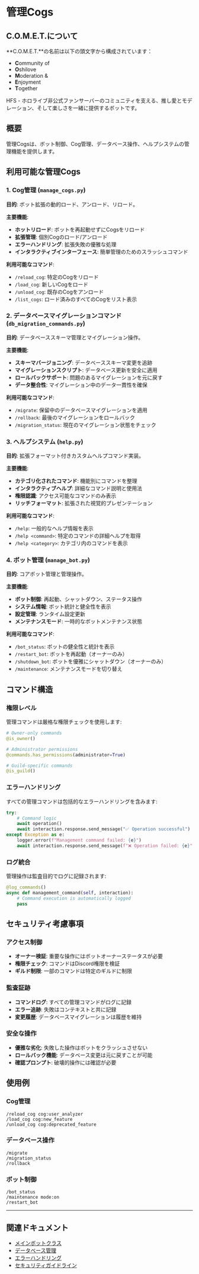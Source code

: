 # 管理Cogs

## C.O.M.E.T.について

**C.O.M.E.T.**の名前は以下の頭文字から構成されています：

- **C**ommunity of
- **O**shilove
- **M**oderation &
- **E**njoyment
- **T**ogether

HFS - ホロライブ非公式ファンサーバーのコミュニティを支える、推し愛とモデレーション、そして楽しさを一緒に提供するボットです。

## 概要

管理Cogsは、ボット制御、Cog管理、データベース操作、ヘルプシステムの管理機能を提供します。

## 利用可能な管理Cogs

### 1. Cog管理 (`manage_cogs.py`)

**目的**: ボット拡張の動的ロード、アンロード、リロード。

**主要機能**:
- **ホットリロード**: ボットを再起動せずにCogsをリロード
- **拡張管理**: 個別Cogのロード/アンロード
- **エラーハンドリング**: 拡張失敗の優雅な処理
- **インタラクティブインターフェース**: 簡単管理のためのスラッシュコマンド

**利用可能なコマンド**:
- `/reload_cog`: 特定のCogをリロード
- `/load_cog`: 新しいCogをロード
- `/unload_cog`: 既存のCogをアンロード
- `/list_cogs`: ロード済みのすべてのCogをリスト表示

### 2. データベースマイグレーションコマンド (`db_migration_commands.py`)

**目的**: データベーススキーマ管理とマイグレーション操作。

**主要機能**:
- **スキーマバージョニング**: データベーススキーマ変更を追跡
- **マイグレーションスクリプト**: データベース更新を安全に適用
- **ロールバックサポート**: 問題のあるマイグレーションを元に戻す
- **データ整合性**: マイグレーション中のデータ一貫性を確保

**利用可能なコマンド**:
- `/migrate`: 保留中のデータベースマイグレーションを適用
- `/rollback`: 最後のマイグレーションをロールバック
- `/migration_status`: 現在のマイグレーション状態をチェック

### 3. ヘルプシステム (`help.py`)

**目的**: 拡張フォーマット付きカスタムヘルプコマンド実装。

**主要機能**:
- **カテゴリ化されたコマンド**: 機能別にコマンドを整理
- **インタラクティブヘルプ**: 詳細なコマンド説明と使用法
- **権限認識**: アクセス可能なコマンドのみ表示
- **リッチフォーマット**: 拡張された視覚的プレゼンテーション

**利用可能なコマンド**:
- `/help`: 一般的なヘルプ情報を表示
- `/help <command>`: 特定のコマンドの詳細ヘルプを取得
- `/help <category>`: カテゴリ内のコマンドを表示

### 4. ボット管理 (`manage_bot.py`)

**目的**: コアボット管理と管理操作。

**主要機能**:
- **ボット制御**: 再起動、シャットダウン、ステータス操作
- **システム情報**: ボット統計と健全性を表示
- **設定管理**: ランタイム設定更新
- **メンテナンスモード**: 一時的なボットメンテナンス状態

**利用可能なコマンド**:
- `/bot_status`: ボットの健全性と統計を表示
- `/restart_bot`: ボットを再起動（オーナーのみ）
- `/shutdown_bot`: ボットを優雅にシャットダウン（オーナーのみ）
- `/maintenance`: メンテナンスモードを切り替え

## コマンド構造

### 権限レベル
管理コマンドは厳格な権限チェックを使用します:

```python
# Owner-only commands
@is_owner()

# Administrator permissions
@commands.has_permissions(administrator=True)

# Guild-specific commands
@is_guild()
```

### エラーハンドリング
すべての管理コマンドは包括的なエラーハンドリングを含みます:

```python
try:
    # Command logic
    await operation()
    await interaction.response.send_message("✅ Operation successful")
except Exception as e:
    logger.error(f"Management command failed: {e}")
    await interaction.response.send_message(f"❌ Operation failed: {e}")
```

### ログ統合
管理操作は監査目的でログに記録されます:

```python
@log_commands()
async def management_command(self, interaction):
    # Command execution is automatically logged
    pass
```

## セキュリティ考慮事項

### アクセス制御
- **オーナー検証**: 重要な操作にはボットオーナーステータスが必要
- **権限チェック**: コマンドはDiscord権限を検証
- **ギルド制限**: 一部のコマンドは特定のギルドに制限

### 監査証跡
- **コマンドログ**: すべての管理コマンドがログに記録
- **エラー追跡**: 失敗はコンテキストと共に記録
- **変更履歴**: データベースマイグレーションは履歴を維持

### 安全な操作
- **優雅な劣化**: 失敗した操作はボットをクラッシュさせない
- **ロールバック機能**: データベース変更は元に戻すことが可能
- **確認プロンプト**: 破壊的操作には確認が必要

## 使用例

### Cog管理
```
/reload_cog cog:user_analyzer
/load_cog cog:new_feature
/unload_cog cog:deprecated_feature
```

### データベース操作
```
/migrate
/migration_status
/rollback
```

### ボット制御
```
/bot_status
/maintenance mode:on
/restart_bot
```

---

## 関連ドキュメント

- [メインボットクラス](../02-core/01-main-bot-class.md)
- [データベース管理](../04-utilities/01-database-management.md)
- [エラーハンドリング](../02-core/04-error-handling.md)
- [セキュリティガイドライン](../05-development/03-security-guidelines.md)
